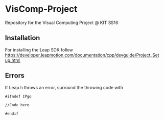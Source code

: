 # VisComp-Project
Repository for the Visual Computing Project @ KIT SS16

## Installation 

For installing the Leap SDK follow
https://developer.leapmotion.com/documentation/cpp/devguide/Project_Setup.html

## Errors
If Leap.h throws an error, surround the throwing code with
```
#ifndef IPgo

//Code here

#endif
```


